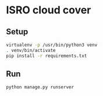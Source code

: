 # ISRO cloud cover

## Setup

```bash
virtualenv -p /usr/bin/python3 venv
. venv/bin/activate
pip install -r requirements.txt
```

## Run

```bash
python manage.py runserver
```
